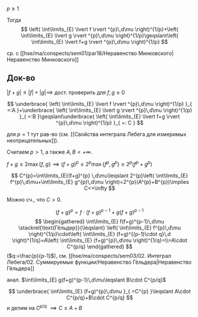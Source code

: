 $p\geqslant 1$

Тогда
$$
\left( \int\limits_{E} \lvert f \rvert ^{p}\,d\mu \right)^{1/p}+\left( \int\limits_{E} \lvert g \rvert ^{p}\,d\mu \right)^{1/p}\geqslant\left( \int\limits_{E} \lvert f+g \rvert ^{p}\,d\mu \right)^{1/p}
$$

ср. с [[hse/ma/conspects/sem01/par18/Неравенство Минковского|Неравенство Минковского]]
## Док-во

$\lvert f+g \rvert\leqslant \lvert f \rvert+\lvert g \rvert\implies$ дост. проверить для $f, g\geqslant0$

$$
\underbrace{ \left( \int\limits_{E} \lvert f \rvert ^{p}\,d\mu \right)^{1/p} }_{ =:A }+\underbrace{ \left( \int\limits_{E} \lvert g \rvert ^{p}\,d\mu \right)^{1/p} }_{ =:B }\geqslant\underbrace{ \left( \int\limits_{E} \lvert f+g \rvert ^{p}\,d\mu \right)^{1/p} }_{ =: C }
$$

для $p=1$ тут рав-во (см. [[Свойства интеграла Лебега для измеримых неотрицательных]]).

Считаем $p>1$, а также $A, B<+\infty$.

$f+g\leqslant2\max\{ f, g \}\implies(f+g)^{p}\leqslant 2^{p}\max\{ f^{p}, g^{p} \}\leqslant 2^{p}(f^{p}+g^{p})$

$$
C^{p}=\int\limits_{E}(f+g)^{p} \,d\mu\leqslant 2^{p}\left( \int\limits_{E} f^{p}\,d\mu+\int\limits_{E} g^{p}\,d\mu \right)=2^{p}(A^{p}+B^{p})\implies C<+\infty
$$

Можно сч., что $C>0$.

$$
(f+g)^{p}=f\cdot(f+g)^{p-1}+g(f+g)^{p-1}
$$
$$
\begin{gathered}
\int\limits_{E} f(f+g)^{p-1}\,d\mu \stackrel{\text{Гёльдер}}{\leqslant} \left( \int\limits_{E} f^{p}\,d\mu \right)^{1/p}\cdot\left( \int\limits_{E} (f+g)^{(p-1)\cdot q}\,d \right)^{1/q}=A\left( \int\limits_{E} (f+g)^{p}\,d\mu \right)^{1/q}=\\=A\cdot C^{p/q}
\end{gathered}
$$
($q:=\frac{p}{p-1}$), см. [[hse/ma/conspects/sem03/02. Интеграл Лебега/02. Суммируемые функции/Неравенство Гёльдера|Неравенство Гёльдера]]

анал. $\int\limits_{E} g(f+g)^{p-1}\,d\mu\leqslant B\cdot C^{p/q}$

$$
\underbrace{ \int\limits_{E} (f+g)^{p}\,d\mu }_{ =C^{p} }\leqslant A\cdot C^{p/q}+B\cdot C^{p/q}
$$
и делим на $C^{p/q}$ $\implies C\leqslant A+B$
